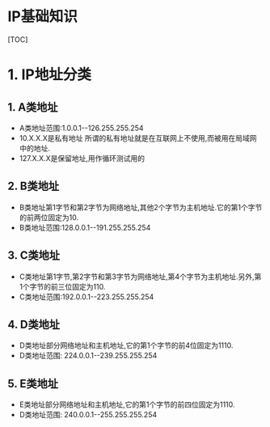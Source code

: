 # IP基础知识

[TOC]

# 1. IP地址分类

## 1. A类地址

 - A类地址范围:1.0.0.1--126.255.255.254
 - 10.X.X.X是私有地址 所谓的私有地址就是在互联网上不使用,而被用在局域网中的地址.
 - 127.X.X.X是保留地址,用作循环测试用的

## 2. B类地址

 - B类地址第1字节和第2字节为网络地址,其他2个字节为主机地址.它的第1个字节的前两位固定为10.
 - B类地址范围:128.0.0.1--191.255.255.254

## 3. C类地址

 - C类地址第1字节,第2字节和第3字节为网络地址,第4个字节为主机地址.另外,第1个字节的前三位固定为110.
 -  C类地址范围:192.0.0.1--223.255.255.254

## 4. D类地址

 - D类地址部分网络地址和主机地址,它的第1个字节的前4位固定为1110.
 - D类地址范围: 224.0.0.1--239.255.255.254

## 5. E类地址

 -  E类地址部分网络地址和主机地址,它的第1个字节的前四位固定为1110.
 -  D类地址范围: 240.0.0.1--255.255.255.254
